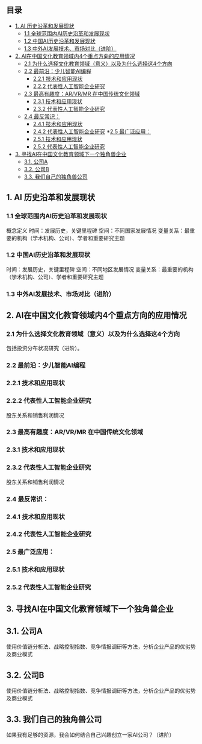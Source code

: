   ## 目录
  
* [1. AI 历史沿革和发展现状](#1-ai-历史沿革和发展现状)
  * [1.1 全球范围内AI历史沿革和发展现状](#11-全球范围内ai历史沿革和发展现状)
  * [1.2 中国AI历史沿革和发展现状](#12-中国ai历史沿革和发展现状)
  * [1.3 中外AI发展技术、市场对比（进阶）](#13-中外ai发展技术市场对比进阶)
* [2. AI在中国文化教育领域内4个重点方向的应用情况](#2-ai在中国文化教育领域内4个重点方向的应用情况)
  * [2.1 为什么选择文化教育领域（意义）以及为什么选择这4个方向](#21-为什么选择文化教育领域意义以及为什么选择这4个方向)
  * [2.2 最前沿：少儿智能AI编程](#22-最前沿少儿智能ai编程)
    * [2.2.1 技术和应用现状](#221-技术和应用现状)
    * [2.2.2 代表性人工智能企业研究](#222-代表性人工智能企业研究)
  * [2.3 最高有趣度：AR/VR/MR 在中国传统文化领域](#23-最高有趣度arvrmr-在中国传统文化领域)
    *  [2.3.1 技术和应用现状](#231-技术和应用现状)
    *  [2.3.2 代表性人工智能企业研究](#232-代表性人工智能企业研究)
  * [2.4 最反常识：](#24-最反常识)
    * [2.4.1 技术和应用现状](#241-技术和应用现状)
    * [2.4.2 代表性人工智能企业研究](#242-代表性人工智能企业研究)
  *[2.5 最广泛应用：](#25-最广泛应用)
    * [2.5.1 技术和应用现状](#251-技术和应用现状)
    * [2.5.2 代表性人工智能企业研究](#252-代表性人工智能企业研究)
* [3. 寻找AI在中国文化教育领域下一个独角兽企业](#3-寻找ai在中国文化教育领域下一个独角兽企业)
  * [3.1. 公司A](#31-公司a)
  * [3.2. 公司B](#32-公司b)
  * [3.3. 我们自己的独角兽公司](#33-我们自己的独角兽公司)

## 1. AI 历史沿革和发展现状
### 1.1 全球范围内AI历史沿革和发展现状
概念定义
时间：发展历史，关键里程碑
空间：不同国家发展情况
变量关系：最重要的机构（学术机构、公司）、学者和重要研究主题 
### 1.2 中国AI历史沿革和发展现状
时间：发展历史，关键里程碑
空间：不同地区发展情况
变量关系：最重要的机构（学术机构、公司）、学者和重要研究主题 
### 1.3 中外AI发展技术、市场对比（进阶） 

## 2. AI在中国文化教育领域内4个重点方向的应用情况
### 2.1 为什么选择文化教育领域（意义）以及为什么选择这4个方向
包括投资分布状况研究（进阶）。
### 2.2 最前沿：少儿智能AI编程
### 2.2.1 技术和应用现状
### 2.2.2 代表性人工智能企业研究
股东关系和销售利润情况
### 2.3 最高有趣度：AR/VR/MR 在中国传统文化领域
### 2.3.1 技术和应用现状
### 2.3.2 代表性人工智能企业研究
股东关系和销售利润情况
### 2.4 最反常识：
### 2.4.1 技术和应用现状
### 2.4.2 代表性人工智能企业研究
### 2.5 最广泛应用：
### 2.5.1 技术和应用现状
### 2.5.2 代表性人工智能企业研究


## 3. 寻找AI在中国文化教育领域下一个独角兽企业
## 3.1. 公司A
使用价值链分析法、战略控制指数、竞争情报调研等方法，分析企业产品的优劣势及商业模式
## 3.2. 公司B
使用价值链分析法、战略控制指数、竞争情报调研等方法，分析企业产品的优劣势及商业模式
## 3.3. 我们自己的独角兽公司
如果我有足够的资源，我会如何结合自己兴趣创立一家AI公司？（进阶） 
